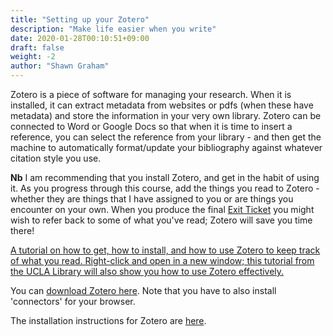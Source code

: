 ```yaml
---
title: "Setting up your Zotero"
description: "Make life easier when you write"
date: 2020-01-28T00:10:51+09:00
draft: false
weight: -2
author: "Shawn Graham"
---
```


Zotero is a piece of software for managing your research. When it is installed, it can extract metadata from websites or pdfs (when these have metadata) and store the information in your very own library. Zotero can be connected to Word or Google Docs so that when it is time to insert a reference, you can select the reference from your library - and then get the machine to automatically format/update your bibliography against whatever citation style you use.

**Nb** I am recommending that you install Zotero, and get in the habit of using it. As you progress through this course, add the things you read to Zotero - whether they are things that I have assigned to you or are things you encounter on your own. When you produce the final [Exit Ticket](week/6-5/instructions/) you might wish to refer back to some of what you've read; Zotero will save you time there! 

[A tutorial on how to get, how to install, and how to use Zotero to keep track of what you read. Right-click and open in a new window; this tutorial from the UCLA Library will also show you how to use Zotero effectively.](https://uclalibrary.github.io/slides/tutorial-zotero-intro.html)

You can [download Zotero here](https://www.zotero.org/download/). Note that you have to also install 'connectors' for your browser.

The installation instructions for Zotero are [here](https://www.zotero.org/support/installation).
